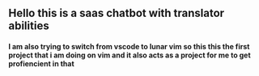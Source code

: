 ## Hello this is a saas chatbot with translator abilities
#### I am also trying to switch from vscode to lunar vim so this this the first project that i am doing on vim and it also acts as a project for me to get profiencient in that 
